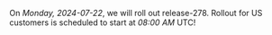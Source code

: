On *Monday, 2024-07-22*, we will roll out release-278.
Rollout for US customers is scheduled to start at *08:00 AM* UTC!
